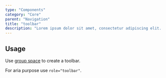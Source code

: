 ```yaml
---
type: "Components"
category: "Core"
parent: "Navigation"
title: "toolbar"
description: "Lorem ipsum dolor sit amet, consectetur adipiscing elit. Nunc tempus laoreet leo sit amet iaculis."
---
```


## Usage

Use [group space](/components/core/group/content#space) to create a toolbar.

For aria purpose use `role="toolbar"`.

<demo>
  <demovanilla src="vanilla/components/core/navigation/toolbar">
  </demovanilla>
</demo>
